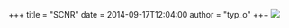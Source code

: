 +++
title = "SCNR"
date = 2014-09-17T12:04:00
author = "typ_o"
+++
![](https://flipdot.org/blog/uploads/cnc.jpg)
